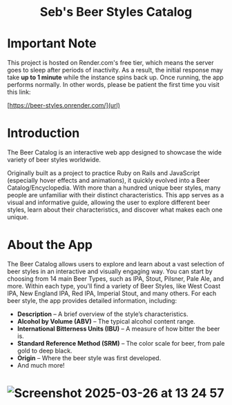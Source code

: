 <h1 align="center">
  Seb's Beer Styles Catalog
</h1>

# Important Note
This project is hosted on Render.com's free tier, which means the server goes to sleep after periods of inactivity. As a result, the initial response may take **up to 1 minute** while the instance spins back up. Once running, the app performs normally. In other words, please be patient the first time you visit this link:

[https://beer-styles.onrender.com/](url)

# Introduction
The Beer Catalog is an interactive web app designed to showcase the wide variety of beer styles worldwide. 

Originally built as a project to practice Ruby on Rails and JavaScript (especially hover effects and animations), it quickly evolved into a Beer Catalog/Encyclopedia.
With more than a hundred unique beer styles, many people are unfamiliar with their distinct characteristics. This app serves as a visual and informative guide, allowing the user to explore different beer styles, learn about their characteristics, and discover what makes each one unique.

# About the App
The Beer Catalog allows users to explore and learn about a vast selection of beer styles in an interactive and visually engaging way.
You can start by choosing from 14 main Beer Types, such as IPA, Stout, Pilsner, Pale Ale, and more. Within each type, you'll find a variety of Beer Styles, like West Coast IPA, New England IPA, Red IPA, Imperial Stout, and many others.
For each beer style, the app provides detailed information, including:

 - **Description** – A brief overview of the style’s characteristics.
 - **Alcohol by Volume (ABV)** – The typical alcohol content range.
 - **International Bitterness Units (IBU)** – A measure of how bitter the beer is.
 - **Standard Reference Method (SRM)** – The color scale for beer, from pale gold to deep black.
 - **Origin** – Where the beer style was first developed.
 - And much more!




# ![Screenshot 2025-03-26 at 13 24 57](https://github.com/user-attachments/assets/2c51ef51-24e8-4b9b-b100-20e5d7dc5e3c)
